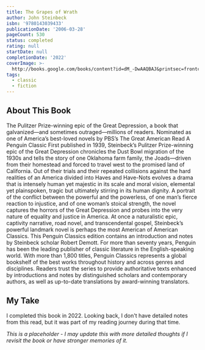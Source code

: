 ```yaml
---
title: The Grapes of Wrath
author: John Steinbeck
isbn: '9780143039433'
publicationDate: '2006-03-28'
pageCount: 530
status: completed
rating: null
startDate: null
completionDate: '2022'
coverImage: >-
  http://books.google.com/books/content?id=dM_-DwAAQBAJ&printsec=frontcover&img=1&zoom=1&source=gbs_api
tags:
  - classic
  - fiction
---
```


## About This Book

The Pulitzer Prize-winning epic of the Great Depression, a book that galvanized—and sometimes outraged—millions of readers. Nominated as one of America’s best-loved novels by PBS’s The Great American Read A Penguin Classic First published in 1939, Steinbeck’s Pulitzer Prize-winning epic of the Great Depression chronicles the Dust Bowl migration of the 1930s and tells the story of one Oklahoma farm family, the Joads—driven from their homestead and forced to travel west to the promised land of California. Out of their trials and their repeated collisions against the hard realities of an America divided into Haves and Have-Nots evolves a drama that is intensely human yet majestic in its scale and moral vision, elemental yet plainspoken, tragic but ultimately stirring in its human dignity. A portrait of the conflict between the powerful and the powerless, of one man’s fierce reaction to injustice, and of one woman’s stoical strength, the novel captures the horrors of the Great Depression and probes into the very nature of equality and justice in America. At once a naturalistic epic, captivity narrative, road novel, and transcendental gospel, Steinbeck’s powerful landmark novel is perhaps the most American of American Classics. This Penguin Classics edition contains an introduction and notes by Steinbeck scholar Robert Demott. For more than seventy years, Penguin has been the leading publisher of classic literature in the English-speaking world. With more than 1,800 titles, Penguin Classics represents a global bookshelf of the best works throughout history and across genres and disciplines. Readers trust the series to provide authoritative texts enhanced by introductions and notes by distinguished scholars and contemporary authors, as well as up-to-date translations by award-winning translators.

## My Take

I completed this book in 2022. Looking back, I don't have detailed notes from this read, but it was part of my reading journey during that time.

*This is a placeholder - I may update this with more detailed thoughts if I revisit the book or have stronger memories of it.*
